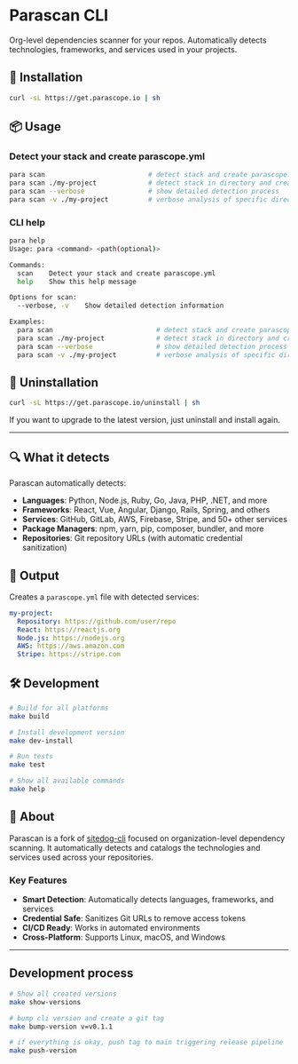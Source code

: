 # Parascan CLI

Org-level dependencies scanner for your repos. Automatically detects technologies, frameworks, and services used in your projects.

## 🚀 Installation

```sh
curl -sL https://get.parascope.io | sh
```

## 📦 Usage

### Detect your stack and create parascope.yml

```sh
para scan                          # detect stack and create parascope.yml
para scan ./my-project             # detect stack in directory and create config
para scan --verbose                # show detailed detection process
para scan -v ./my-project          # verbose analysis of specific directory
```

### CLI help

```sh
para help
Usage: para <command> <path(optional)>

Commands:
  scan    Detect your stack and create parascope.yml
  help    Show this help message

Options for scan:
  --verbose, -v    Show detailed detection information

Examples:
  para scan                          # detect stack and create parascope.yml
  para scan ./my-project             # detect stack in directory and create config
  para scan --verbose                # show detailed detection process
  para scan -v ./my-project          # verbose analysis of specific directory
```

## 🚀 Uninstallation

```sh
curl -sL https://get.parascope.io/uninstall | sh
```

If you want to upgrade to the latest version, just uninstall and install again.

---

## 🔍 What it detects

Parascan automatically detects:

- **Languages**: Python, Node.js, Ruby, Go, Java, PHP, .NET, and more
- **Frameworks**: React, Vue, Angular, Django, Rails, Spring, and others
- **Services**: GitHub, GitLab, AWS, Firebase, Stripe, and 50+ other services
- **Package Managers**: npm, yarn, pip, composer, bundler, and more
- **Repositories**: Git repository URLs (with automatic credential sanitization)

## 📁 Output

Creates a `parascope.yml` file with detected services:

```yaml
my-project:
  Repository: https://github.com/user/repo
  React: https://reactjs.org
  Node.js: https://nodejs.org
  AWS: https://aws.amazon.com
  Stripe: https://stripe.com
```

## 🛠️ Development

```sh
# Build for all platforms
make build

# Install development version
make dev-install

# Run tests
make test

# Show all available commands
make help
```

## 📖 About

Parascan is a fork of [sitedog-cli](https://github.com/sitedog-io/sitedog-cli) focused on organization-level dependency scanning. It automatically detects and catalogs the technologies and services used across your repositories.

### Key Features

- **Smart Detection**: Automatically detects languages, frameworks, and services
- **Credential Safe**: Sanitizes Git URLs to remove access tokens
- **CI/CD Ready**: Works in automated environments
- **Cross-Platform**: Supports Linux, macOS, and Windows

---

## Development process

```sh
# Show all created versions
make show-versions

# bump cli version and create a git tag
make bump-version v=v0.1.1

# if everything is okay, push tag to main triggering release pipeline
make push-version
```